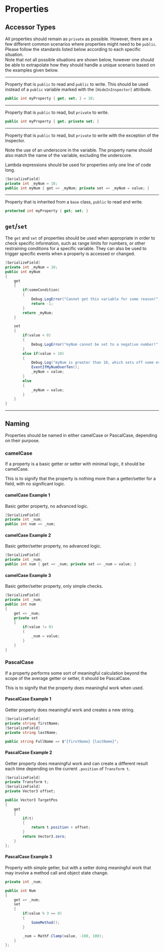 # Properties

## Accessor Types

All properties should remain as `private` as possible.  However, there are a few different common scenarios where properties might need to be `public`.  Please follow the standards listed below according to each specific situation.  
Note that not all possible situations are shown below, however one should be able to extrapolate how they should handle a unique scenario based on the examples given below.

---

Property that is `public` to read and `public` to write.  This should be used instead of a `public` variable marked with the `[HideInInspector]` attribute.

```csharp
public int myProperty { get; set; } = 10;
```

---

Property that is `public` to read, but `private` to write.

```csharp
public int myProperty { get; private set; }
```

---

Property that is `public` to read, but `private` to write with the exception of the Inspector.

Note the use of an underscore in the variable.  The property name should also match the name of the variable, excluding the underscore.

Lambda expressions should be used for properties only one line of code long.

```csharp
[SerializeField]
private int _myNum = 10;
public int myNum { get => _myNum; private set => _myNum = value; }
```

---

Property that is inherited from a `base` class, `public` to read and write.

```csharp
protected int myProperty { get; set; }
```

## `get`/`set`

The `get` and `set` of properties should be used when appropriate in order to check specific information, such as range limits for numbers, or other restraining conditions for a specific variable.  They can also be used to trigger specific events when a property is accessed or changed.

```csharp
[SerializeField]
private int _myNum = 10;
public int myNum 
{
    get 
    {
        if(someCondition)
        {
            Debug.LogError("Cannot get this variable for some reason!");
            return -1;
        }
        return _myNum;
    }

    set
    {
        if(value < 0)
        {
            Debug.LogError("myNum cannot be set to a negative number!");
        }
        else if(value > 10)
        {
            Debug.Log("myNum is greater than 10, which sets off some event of some sort!");
            EventIfMyNumOverTen();
            _myNum = value;
        }
        else
        {
            _myNum = value;
        }
    }
}
```

---

## Naming

Properties should be named in either camelCase or PascalCase, depending on their purpose.

### camelCase

If a property is a basic getter or setter with minimal logic, it should be camelCase.

This is to signify that the property is nothing more than a getter/setter for a field, with no significant logic.

#### camelCase Example 1

Basic getter property, no advanced logic.

```csharp
[SerializeField]
private int _num;
public int num => _num;
```

#### camelCase Example 2

Basic getter/setter property, no advanced logic.

```csharp
[SerializeField]
private int _num;
public int num { get => _num; private set => _num = value; }
```

#### camelCase Example 3

Basic getter/setter property, only simple checks.

```csharp
[SerializeField]
private int _num;
public int num 
{ 
    get => _num; 
    private set
    {
        if(value != 0)
        {
            _num = value;
        }
    }
}
```

### PascalCase

If a property performs some sort of meaningful calculation beyond the scope of the average getter or setter, it should be PascalCase.

This is to signify that the property does meaningful work when used.

#### PascalCase Example 1

Getter property does meaningful work and creates a new string.

```csharp
[SerializeField]
private string firstName;
[SerializeField]
private string lastName;

public string FullName => $"{firstName} {lastName}";
```

#### PascalCase Example 2

Getter property does meaningful work and can create a different result each time depending on the current `.position` of `Transform t`.

```csharp
[SerializeField]
private Transform t;
[SerializeField]
private Vector3 offset;

public Vector3 TargetPos 
{
    get 
    {
        if(t)
        {
            return t.position + offset;
        }
        return Vector3.zero;
    }
};
```

#### PascalCase Example 3

Property with simple getter, but with a setter doing meaningful work that may involve a method call and object state change.

```csharp
private int _num;

public int Num 
{
    get => _num;
    set 
    {
        if(value % 3 == 0)
        {
            SomeMethod();
        }

        _num = Mathf.Clamp(value, -100, 100);
    }
};
```
